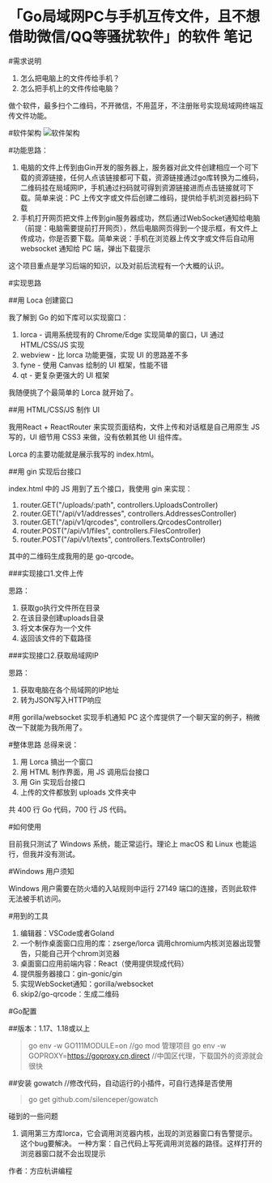 # 「Go局域网PC与手机互传文件，且不想借助微信/QQ等骚扰软件」的软件 笔记

#需求说明
1. 怎么把电脑上的文件传给手机？
2. 怎么把手机上的文件传给电脑？

做个软件，最多扫个二维码，不开微信，不用蓝牙，不注册账号实现局域网终端互传文件功能。

#软件架构
![软件架构](https://user-images.githubusercontent.com/87600238/174656467-a9b7003c-7501-45eb-938f-72f1e8fbe31c.png)

#功能思路：

1. 电脑的文件上传到由Gin开发的服务器上，服务器对此文件创建相应一个可下载的资源链接，任何人点该链接都可下载，资源链接通过go库转换为二维码，二维码挂在局域网IP，手机通过扫码就可得到资源链接进而点击链接就可下载。简单来说：PC 上传文字或文件后创建二维码，提供给手机浏览器扫码下载 
2. 手机打开网页把文件上传到gin服务器成功，然后通过WebSocket通知给电脑（前提：电脑需要提前打开网页），然后电脑网页得到一个提示框，有文件上传成功，你是否要下载。简单来说：手机在浏览器上传文字或文件后自动用 websocket 通知给 PC 端，弹出下载提示 

这个项目重点是学习后端的知识，以及对前后流程有一个大概的认识。

#实现思路

##用 Loca 创建窗口

我了解到 Go 的如下库可以实现窗口：
1. lorca - 调用系统现有的 Chrome/Edge 实现简单的窗口，UI 通过 HTML/CSS/JS 实现
2. webview - 比 lorca 功能更强，实现 UI 的思路差不多
3. fyne - 使用 Canvas 绘制的 UI 框架，性能不错
4. qt - 更复杂更强大的 UI 框架

我随便挑了个最简单的 Lorca 就开始了。

##用 HTML/CSS/JS 制作 UI

我用React + ReactRouter 来实现页面结构，文件上传和对话框是自己用原生 JS 写的，UI 细节用 CSS3 来做，没有依赖其他 UI 组件库。

Lorca 的主要功能就是展示我写的 index.html。

##用 gin 实现后台接口

index.html 中的 JS 用到了五个接口，我使用 gin 来实现：
1. router.GET("/uploads/:path", controllers.UploadsController) 
2. router.GET("/api/v1/addresses", controllers.AddressesController)
3. router.GET("/api/v1/qrcodes", controllers.QrcodesController) 
4. router.POST("/api/v1/files", controllers.FilesController)     
5. router.POST("/api/v1/texts", controllers.TextsController)

其中的二维码生成我用的是 go-qrcode。

###实现接口1.文件上传

思路：
1. 获取go执行文件所在目录
2. 在该目录创建uploads目录
3. 将文本保存为一个文件
4. 返回该文件的下载路径

###实现接口2.获取局域网IP

思路：
1. 获取电脑在各个局域网的IP地址
2. 转为JSON写入HTTP响应





#用 gorilla/websocket 实现手机通知 PC
这个库提供了一个聊天室的例子，稍微改一下就能为我所用了。

#整体思路
总得来说：
1. 用 Lorca 搞出一个窗口
2. 用 HTML 制作界面，用 JS 调用后台接口
3. 用 Gin 实现后台接口
4. 上传的文件都放到 uploads 文件夹中

共 400 行 Go 代码，700 行 JS 代码。

#如何使用

目前我只测试了 Windows 系统，能正常运行。理论上 macOS 和 Linux 也能运行，但我并没有测试。

#Windows 用户须知

Windows 用户需要在防火墙的入站规则中运行 27149 端口的连接，否则此软件无法被手机访问。 

#用到的工具

1. 编辑器：VSCode或者Goland  
2. 一个制作桌面窗口应用的库：zserge/lorca   调用chromium内核浏览器出现警告，只能自己开个chrom浏览器
3. 桌面窗口应用前端内容：React（使用提供现成代码）
4. 提供服务器接口：gin-gonic/gin
5. 实现WebSocket通知：gorilla/websocket
6. skip2/go-qrcode：生成二维码

#Go配置

##版本：1.17、1.18或以上

> go env -w GO111MODULE=on    //go mod 管理项目
> go env -w GOPROXY=https://goproxy.cn,direct  //中国区代理，下载国外的资源就会很快

##安装 gowatch  //修改代码，自动运行的小插件，可自行选择是否使用  
> go get github.com/silenceper/gowatch

碰到的一些问题
1. 调用第三方库lorca，它会调用浏览器内核，出现的浏览器窗口有告警提示。这个bug要解决。
一种方案：自己代码上写死调用浏览器的路径。这样打开的浏览器窗口就不会出现提示

 
作者：方应杭讲编程 
